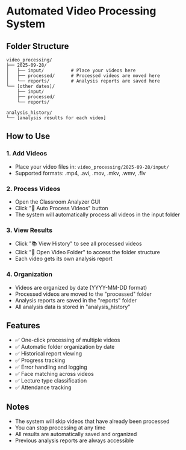 
# Automated Video Processing System

## Folder Structure
```
video_processing/
├── 2025-09-28/
│   ├── input/          # Place your videos here
│   ├── processed/      # Processed videos are moved here
│   └── reports/        # Analysis reports are saved here
└── [other dates]/
    ├── input/
    ├── processed/
    └── reports/

analysis_history/
└── [analysis results for each video]
```

## How to Use

### 1. Add Videos
- Place your video files in: `video_processing/2025-09-28/input/`
- Supported formats: .mp4, .avi, .mov, .mkv, .wmv, .flv

### 2. Process Videos
- Open the Classroom Analyzer GUI
- Click "🚀 Auto Process Videos" button
- The system will automatically process all videos in the input folder

### 3. View Results
- Click "📚 View History" to see all processed videos
- Click "📁 Open Video Folder" to access the folder structure
- Each video gets its own analysis report

### 4. Organization
- Videos are organized by date (YYYY-MM-DD format)
- Processed videos are moved to the "processed" folder
- Analysis reports are saved in the "reports" folder
- All analysis data is stored in "analysis_history"

## Features
- ✅ One-click processing of multiple videos
- ✅ Automatic folder organization by date
- ✅ Historical report viewing
- ✅ Progress tracking
- ✅ Error handling and logging
- ✅ Face matching across videos
- ✅ Lecture type classification
- ✅ Attendance tracking

## Notes
- The system will skip videos that have already been processed
- You can stop processing at any time
- All results are automatically saved and organized
- Previous analysis reports are always accessible
